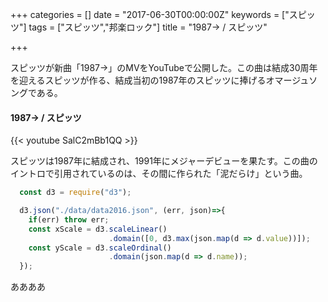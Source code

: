 +++
categories = []
date = "2017-06-30T00:00:00Z"
keywords = ["スピッツ"]
tags = ["スピッツ","邦楽ロック"]
title = "1987→ / スピッツ"

+++

スピッツが新曲「1987→」のMVをYouTubeで公開した。この曲は結成30周年を迎えるスピッツが作る、結成当初の1987年のスピッツに捧げるオマージュソングである。

<!--more-->

#### 1987→ / スピッツ

{{< youtube SalC2mBb1QQ >}}

スピッツは1987年に結成され、1991年にメジャーデビューを果たす。この曲のイントロで引用されているのは、その間に作られた「泥だらけ」という曲。

```JavaScript
  const d3 = require("d3");

  d3.json("./data/data2016.json", (err, json)=>{
    if(err) throw err;
    const xScale = d3.scaleLinear()
                      .domain([0, d3.max(json.map(d => d.value))]);
    const yScale = d3.scaleOrdinal()
                      .domain(json.map(d => d.name));
  });
```

ああああ
